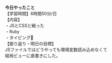 **今日やったこと**<br>
【学習時間】6時間50分/日<br>
【内容】<br>
・JSとCSSと戦った<br>
・Ruby<br>
・タイピング🍦<br>
【振り返り・明日の目標】<br>
JSファイルではどうやっても環境変数読み込めなくて<br>
結局ビューに直書きにした。

